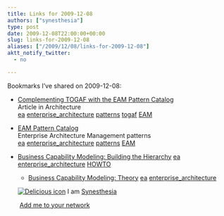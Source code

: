 ```yaml
---
title: Links for 2009-12-08
authors: ["synesthesia"]
type: post
date: 2009-12-08T22:00:00+00:00
slug: links-for-2009-12-08 
aliases: ["/2009/12/08/links-for-2009-12-08"]
aktt_notify_twitter:
  - no

---
```

Bookmarks I&#8217;ve shared on 2009-12-08:

  * [Complementing TOGAF with the EAM Pattern Catalog][1]  
    Article in Architecture  
    [ea][2] [enterprise_architecture][3] [patterns][4] [togaf][5] [EAM][6] 
  * [EAM Pattern Catalog][7]  
    Enterprise Architecture Management patterns  
    [ea][2] [enterprise_architecture][3] [patterns][4] [EAM][6] 
  * [Business Capability Modeling: Building the Hierarchy][8] 
    [ea][2] [enterprise_architecture][3] [HOWTO][9] </li> 
    
      * [Business Capability Modeling: Theory][10] 
        [ea][2] [enterprise_architecture][3] </li> </ul> 
        
        <p class="deliciouslink">
          <a href="https://del.icio.us/synesthesia" title="See all my bookmarks on del.icio.us"><img src="https://www.synesthesia.co.uk/images/deliciousicon.jpg" alt="Delicious icon" /></a>&nbsp;I am <a href="https://del.icio.us/synesthesia" title="See all my bookmarks on del.icio.us">Synesthesia</a>
        </p>
        
        <p class="deliciouslink">
          <a href="https://del.icio.us/network?add=synesthesia" title="Add me to your del.icio.us network"><img src="https://www.synesthesia.co.uk/images/add.gif" alt="" /></a>&nbsp;<a href="https://del.icio.us/network?add=synesthesia" title="Add me to your del.icio.us network">Add me to your network</a>
        </p>

 [1]: https://www.architectureandgovernance.com/content/complementing-togaf-eam-pattern-catalog
 [2]: https://delicious.com/synesthesia/ea
 [3]: https://delicious.com/synesthesia/enterprise_architecture
 [4]: https://delicious.com/synesthesia/patterns
 [5]: https://delicious.com/synesthesia/togaf
 [6]: https://delicious.com/synesthesia/EAM
 [7]: https://eampc-wiki.systemcartography.info/wikis/eam-pattern-catalog/home
 [8]: https://www.architectureandgovernance.com/content/business-capability-modeling-building-hierarchy
 [9]: https://delicious.com/synesthesia/HOWTO
 [10]: https://architectureandgovernance.com/content/business-capability-modeling-theory-practice